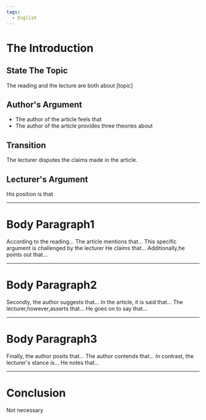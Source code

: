 ```yaml
---
tags: 
  - English
---
```

# The Introduction

## State The Topic
The reading and the lecture are both about [topic]
## Author's Argument
- The author of the article feels that
- The author of the article provides three theories about
## Transition
The lecturer disputes the claims made in the article.
## Lecturer's Argument
His position is that

---
# Body Paragraph1
According to the reading...
The article mentions that...
This specific argument is challenged by the lecturer
He claims that...
Additionally,he points out that...

---
# Body Paragraph2
Secondly, the author suggests that...
In the article, it is said that...
The lecturer,however,asserts that...
He goes on to say that...

---
# Body Paragraph3
Finally, the author posits that...
The author contends that...
In contrast, the lecturer's stance is...
He notes that...

---
# Conclusion
Not necessary

